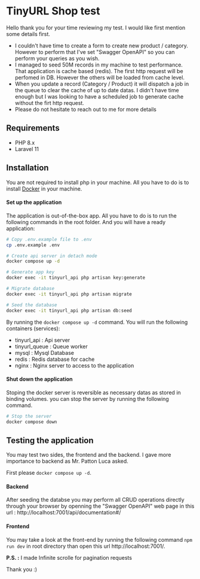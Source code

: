 # TinyURL Shop test
Hello thank you for your time reviewing my test. I would like first mention some details first.
- I couldn't have time to create a form to create new product / category. However to perform that I've set "Swagger OpenAPI" so you can perform your queries as you wish.
- I managed to seed 50M records in my machine to test performance. That application is cache based (redis). The first http request will be perfomed in DB. However the others will be loaded from cache level.
- When you update a record (Category / Product) it will dispatch a job in the queue to clear the cache of up to date datas. I didn't have time enough but I was looking to have a scheduled job to generate cache without the firt http request.
- Please do not hesitate to reach out to me for more details

## Requirements 
- PHP 8.x
- Laravel 11

## Installation 
You are not required to install php in your machine. All you have to do is to install [Docker](https://www.docker.com/ "Docker") in your machine.


#### Set up the application
The application is out-of-the-box app. All you have to do is to run the following commands in the root folder. And you will have a ready application:
```bash
# Copy .env.example file to .env
cp .env.example .env

# Create api server in detach mode
docker compose up -d

# Generate app key
docker exec -it tinyurl_api php artisan key:generate

# Migrate database
docker exec -it tinyurl_api php artisan migrate

# Seed the database
docker exec -it tinyurl_api php artisan db:seed
```

By running the `docker compose up -d` command. You will run the following containers (services):
- tinyurl_api : Api server
- tinyurl_queue : Queue worker
- mysql : Mysql Database
- redis : Redis database for cache
- nginx : Nginx server to access to the application 

#### Shut down the application
Stoping the docker server is reversible as necessary datas as stored in binding volumes. you can stop the server by running the following command.
```bash
# Stop the server
docker compose down
```

## Testing the application
You may test two sides, the frontend and the backend. I gave more importance to backend as Mr. Patton Luca asked.

First please `docker compose up -d`.

#### Backend
After seeding the databse you may perform all CRUD operations directly through your browser by openning the "Swagger OpenAPI" web page in this url : http://localhost:7001/api/documentation#/

#### Frontend
You may take a look at the front-end by running the following command `npm run dev` in root directory than open this url http://localhost:7001/.

**P.S. :** I made Infinite scrolle for pagination requests

Thank you :)
